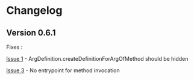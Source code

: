 # Changelog #

## Version 0.6.1 ##
Fixes :

[Issue 1](https://code.google.com/p/refloker/issues/detail?id=1) - ArgDefinition.createDefinitionForArgOfMethod should be hidden

[Issue 3](https://code.google.com/p/refloker/issues/detail?id=3) - No entrypoint for method invocation